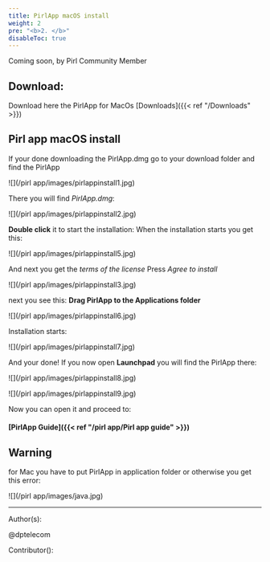 ```yaml
---
title: PirlApp macOS install
weight: 2
pre: "<b>2. </b>"
disableToc: true
---
```



Coming soon, by Pirl Community Member

## Download:
Download here the PirlApp for MacOs
[Downloads]({{< ref "/Downloads" >}})

## Pirl app macOS install

If your done downloading the PirlApp.dmg go to your download folder and find the PirlApp

![](/pirl app/images/pirlappinstall1.jpg)

There you will find *PirlApp.dmg*:

![](/pirl app/images/pirlappinstall2.jpg)

**Double click** it to start the installation:
When the installation starts you get this:


![](/pirl app/images/pirlappinstall5.jpg)

And next you get the *terms of the license*
Press *Agree to install*

![](/pirl app/images/pirlappinstall3.jpg)

next you see this:
**Drag PirlApp to the Applications folder**

![](/pirl app/images/pirlappinstall6.jpg)

Installation starts:

![](/pirl app/images/pirlappinstall7.jpg)

And your done!
If you now open **Launchpad** you will find the PirlApp there:

![](/pirl app/images/pirlappinstall8.jpg)

![](/pirl app/images/pirlappinstall9.jpg)

Now you can open it and proceed to:

#### [PirlApp Guide]({{< ref "/pirl app/Pirl app guide" >}})



## Warning


for Mac you have to put PirlApp in application folder or otherwise you get this error:

![](/pirl app/images/java.jpg)






















---
Author(s):

@dptelecom

Contributor():

